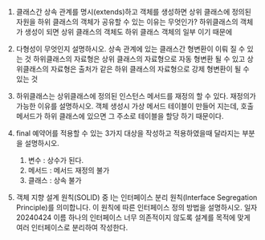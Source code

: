 1. 클래스간 상속 관계를 명시(extends)하고 객체를 생성하면 상위 클래스에
정의된 자원을 하위 클래스의 객체가 공유할 수 있는 이유는 무엇인가?
    하위클래스의 객체가 생성이 되면 상위 클래스의 객체도 하위 클래스 객체의
    일부 이기 때문에
    
2. 다형성이 무엇인지 설명하시오.
    상속 관계에 있는 클래스간 형변환이 이뤄 질 수 있는 것
    하위클래스의 자료형은 상위 클래스의 자료형으로 자동 형변환 될 수 있고
    상위클래스의 자료형은 출처가 같은 하위 클래스의 자료형으로 강제 형변환이 될
    수 있는 것

3. 하위클래스는 상위클래스에 정의된 인스턴스 메서드를 재정의 할 수 있다.
재정의가 가능한 이유를 설명하시오.
    객체 생성시 가상 메서드 테이블이 만들어 지는데, 호출 메서드가 하위
    클래스에 있으면 그 주소로 테이블을 할당 하기 때문이다.

4. final 예약어를 적용할 수 있는 3가지 대상을 작성하고 적용하였을때 달라지는
부분을 설명하시오.
    1) 변수 : 상수가 된다.
    2) 메서드 : 메서드 재정의 불가
    3) 클래스 : 상속 불가

5. 객체 지향 설계 원칙(SOLID) 중 I는 인터페이스 분리 원칙(Interface
Segregation Principle)를 의미합니다. 이 원칙에 따른 인터페이스 정의 방법을
설명하시오.
    일자 20240424 이름
    하나의 인터페이스 너무 의존적이지 않도록 설계를 목적에 맞게 여러
    인터페이스로 분리하여 작성한다.
